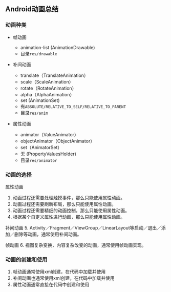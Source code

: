 ## Android动画总结

### 动画种类

* 帧动画
	* animation-list (AnimationDrawable)
	* 目录`res/drawable`

* 补间动画
	* translate（TranslateAnimation）
	* scale（ScaleAnimation）
	* rotate（RotateAnimation）
	* alpha（AlphaAnimation）
	* set (AnimationSet)
	* 有`ABSOLUTE/RELATIVE_TO_SELF/RELATIVE_TO_PARENT`
	* 目录`res/anim`

* 属性动画
	* animator（ValueAnimator）
	* objectAnimator（ObjectAnimator）
	* set（AnimatorSet）
	* 无 (PropertyValuesHolder)
	* 目录`res/animator`

### 动画的选择

属性动画
1. 动画过程还需要处理触摸事件，那么只能使用属性动画。
2. 动画过程还需要刷新布局，那么只能使用属性动画。
3. 动画过程还需要精细的动画控制，那么只能使用属性动画。
4. 根据某个自定义属性进行动画，那么只能使用属性动画。

补间动画
5. Activity／Fragment／ViewGroup／LinearLayout等启动／退出／添加／删除等动画，通常使用补间动画。

帧动画
6. 视图复杂变换，内容复杂改变的动画，通常使用帧动画实现。


### 动画的创建和使用

1. 帧动画通常使用xml创建，在代码中加载并使用
2. 补间动画也通常使用xml创建，在代码中加载并使用
3. 属性动画通常直接在代码中创建和使用
